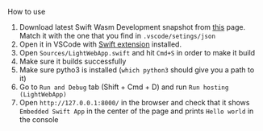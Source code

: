 How to use

1. Download latest Swift Wasm Development snapshot from [this](https://github.com/swiftwasm/swift/tags) page. Match it with the one that you find in `.vscode/setings/json`
2. Open it in VSCode with [Swift extension](https://marketplace.visualstudio.com/items?itemName=sswg.swift-lang) installed.
3. Open `Sources/LightWebApp.swift` and hit `Cmd+S` in order to make it build
4. Make sure it builds successfully
5. Make sure pytho3 is installed (`which python3` should give you a path to it)
5. Go to `Run and Debug` tab (Shift + Cmd + D) and run `Run hosting (LightWebApp)`
6. Open `http://127.0.0.1:8000/` in the browser and check that it shows `Embedded Swift App` in the center of the page and prints `Hello world` in the console
